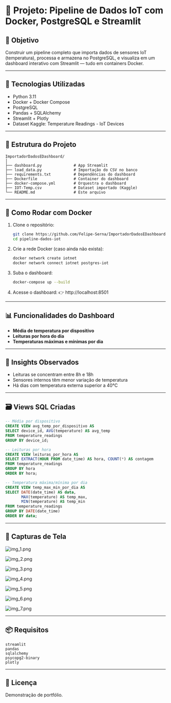 # 📡 Projeto: Pipeline de Dados IoT com Docker, PostgreSQL e Streamlit

## 🎯 Objetivo

Construir um pipeline completo que importa dados de sensores IoT (temperatura), processa e armazena no PostgreSQL, e visualiza em um dashboard interativo com Streamlit — tudo em containers Docker.

---

## 🧱 Tecnologias Utilizadas

- Python 3.11
- Docker + Docker Compose
- PostgreSQL
- Pandas + SQLAlchemy
- Streamlit + Plotly
- Dataset Kaggle: Temperature Readings - IoT Devices

---

## 📁 Estrutura do Projeto

```
ImportadorDadosEDashboard/
│
├── dashboard.py              # App Streamlit
├── load_data.py              # Importação do CSV no banco
├── requirements.txt          # Dependências do dashboard
├── Dockerfile                # Container do dashboard
├── docker-compose.yml        # Orquestra o dashboard
├── IOT-Temp.csv              # Dataset importado (Kaggle)
└── README.md                 # Este arquivo
```

---

## 🐳 Como Rodar com Docker

1. Clone o repositório:
   ```bash
   git clone https://github.com/Felipe-Serna/ImportadorDadosEDashboard.git
   cd pipeline-dados-iot
   ```

2. Crie a rede Docker (caso ainda não exista):
   ```bash
   docker network create iotnet
   docker network connect iotnet postgres-iot
   ```

3. Suba o dashboard:
   ```bash
   docker-compose up --build
   ```

4. Acesse o dashboard:
   👉 http://localhost:8501

---

## 📊 Funcionalidades do Dashboard

- **Média de temperatura por dispositivo**
- **Leituras por hora do dia**
- **Temperaturas máximas e mínimas por dia**

---

## 🧠 Insights Observados

- Leituras se concentram entre 8h e 18h
- Sensores internos têm menor variação de temperatura
- Há dias com temperatura externa superior a 40°C

---

## 🗃️ Views SQL Criadas

```sql
-- Média por dispositivo
CREATE VIEW avg_temp_por_dispositivo AS
SELECT device_id, AVG(temperature) AS avg_temp
FROM temperature_readings
GROUP BY device_id;

-- Leituras por hora
CREATE VIEW leituras_por_hora AS
SELECT EXTRACT(HOUR FROM date_time) AS hora, COUNT(*) AS contagem
FROM temperature_readings
GROUP BY hora
ORDER BY hora;

-- Temperatura máxima/mínima por dia
CREATE VIEW temp_max_min_por_dia AS
SELECT DATE(date_time) AS data,
       MAX(temperature) AS temp_max,
       MIN(temperature) AS temp_min
FROM temperature_readings
GROUP BY DATE(date_time)
ORDER BY data;
```

---

## 📸 Capturas de Tela
![img_1.png](img_1.png)

![img_2.png](img_2.png)

![img_3.png](img_3.png)

![img_4.png](img_4.png)

![img_5.png](img_5.png)

![img_6.png](img_6.png)

![img_7.png](img_7.png)

---

## 📦 Requisitos

```text
streamlit
pandas
sqlalchemy
psycopg2-binary
plotly
```

---

## 📝 Licença

Demonstração de portfólio.
